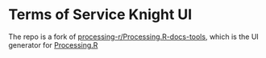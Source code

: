 # Terms of Service Knight UI

The repo is a fork of [processing-r/Processing.R-docs-tools](https://github.com/processing-r/Processing.R-docs-tools), which is the UI generator for [Processing.R](https://github.com/gaocegege/Processing.R)
